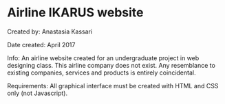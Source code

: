 # Airline IKARUS website

  Created by: Anastasia Kassari
  
  Date created: April 2017
  
  Info: An airline website created for an undergraduate project in web designing class. 
This airline company does not exist. Any resemblance to existing companies, services and products is
entirely coincidental.

  Requirements: All graphical interface must be created with HTML and CSS only (not Javascript).
